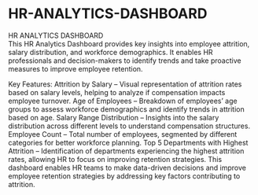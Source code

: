 # HR-ANALYTICS-DASHBOARD
HR ANALYTICS DASHBOARD<br>
This HR Analytics Dashboard provides key insights into employee attrition, salary distribution, and workforce demographics. It enables HR professionals and decision-makers to identify trends and take proactive measures to improve employee retention. <br>

Key Features:
Attrition by Salary – Visual representation of attrition rates based on salary levels, helping to analyze if compensation impacts employee turnover.
Age of Employees – Breakdown of employees’ age groups to assess workforce demographics and identify trends in attrition based on age.
Salary Range Distribution – Insights into the salary distribution across different levels to understand compensation structures.
Employee Count – Total number of employees, segmented by different categories for better workforce planning.
Top 5 Departments with Highest Attrition – Identification of departments experiencing the highest attrition rates, allowing HR to focus on improving retention strategies.
This dashboard enables HR teams to make data-driven decisions and improve employee retention strategies by addressing key factors contributing to attrition.
